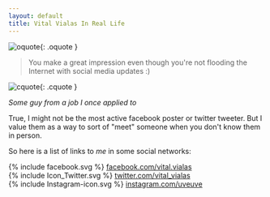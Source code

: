 ```yaml
---
layout: default
title: Vital Vialas In Real Life
---
```



![oquote]({{site.url}}/assets/img/openquote.svg){: .oquote } 

> You make a great impression even though you're not flooding the Internet with social media updates :)		

![cquote]({{site.url}}/assets/img/closequote.svg){: .cquote } 

<cite class="citewho">Some guy from a job I once applied to</cite>

<p style="clear:both">
True, I might not be the most active facebook poster or twitter tweeter.  
But I value them as a way to sort of "meet" someone when you don't know them in person.</p>  

<p>
So here is a list of links to <i>me</i> in some social networks:
</p>

<div style="display:inline clear:both" class="social-media-link">
	<span class="icon icon--facebook">{% include facebook.svg %} <a href='https://facebook.com/vital.vialas/' target="_blank"> facebook.com/vital.vialas</a>

<div style="display:inline  clear:both" class="social-media-link">
	<span class="icon icon--twitter">{% include Icon_Twitter.svg %} <a href='https://twitter.com/vital_vialas/' target="_blank"> twitter.com/vital_vialas</a>

<div style="display:inline , clear:both" class="social-media-link">
	<span class="icon icon--instagram">{% include Instagram-icon.svg %} <a href='https://www.instagram.com/uveuve/' target="_blank"> instagram.com/uveuve</a>

